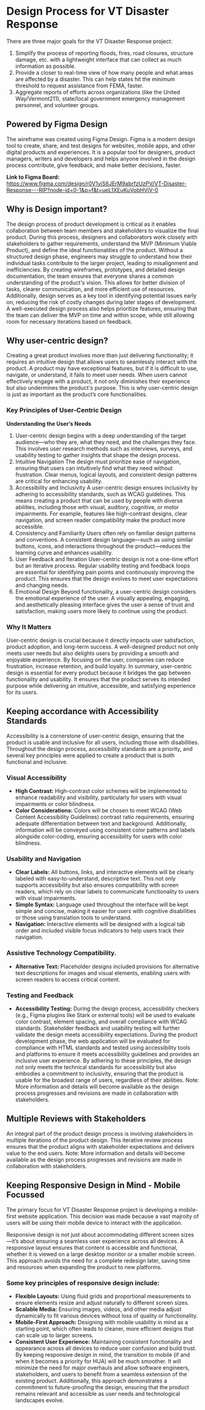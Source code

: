 # Design Process for VT Disaster Response
There are three major goals for the VT Disaster Response project:
1. Simplify the process of reporting floods, fires, road closures, structure damage, etc. with a lightweight interface that can collect as much information as possible.
2. Provide a closer to real-time view of how many people and what areas are affected by a disaster. This can help states hit the minimum threshold to request assistance from FEMA, faster.
3. Aggregate reports of efforts across organizations (like the United Way/Vermont211), state/local government emergency management personnel, and volunteer groups.

## Powered by Figma Design
The wireframe was created using Figma Design. Figma is a modern design tool to create, share, and test designs for websites, mobile apps, and other digital products and experiences. It is a popular tool for designers, product managers, writers and developers and helps anyone involved in the design process contribute, give feedback, and make better decisions, faster. 

**Link to Figma Board:** https://www.figma.com/design/r0V1yjS6JErM9abrfzUzPV/VT-Disaster-Response---RIP?node-id=0-1&p=f&t=ueL1XEuKuVobHVjV-0

## Why is Design important?
The design process of product development is critical as it enables collaboration between team members and stakeholders to visualize the final product. During this process, designers and collaborators work closely with stakeholders to gather requirements, understand the MVP (Minimum Viable Product), and define the ideal functionalities of the product. Without a structured design phase, engineers may struggle to understand how their individual tasks contribute to the larger project, leading to misalignment and inefficiencies.
By creating wireframes, prototypes, and detailed design documentation, the team ensures that everyone shares a common understanding of the product's vision. This allows for better division of tasks, clearer communication, and more efficient use of resources. Additionally, design serves as a key tool in identifying potential issues early on, reducing the risk of costly changes during later stages of development. A well-executed design process also helps prioritize features, ensuring that the team can deliver the MVP on time and within scope, while still allowing room for necessary iterations based on feedback.

## Why user-centric design?
Creating a great product involves more than just delivering functionality; it requires an intuitive design that allows users to seamlessly interact with the product. A product may have exceptional features, but if it is difficult to use, navigate, or understand, it fails to meet user needs. When users cannot effectively engage with a product, it not only diminishes their experience but also undermines the product's purpose. This is why user-centric design is just as important as the product’s core functionalities.

### Key Principles of User-Centric Design
**Understanding the User’s Needs**
1. User-centric design begins with a deep understanding of the target audience—who they are, what they need, and the challenges they face. This involves user research methods such as interviews, surveys, and usability testing to gather insights that shape the design process.
2. Intuitive Navigation
The design must prioritize ease of navigation, ensuring that users can intuitively find what they need without frustration. Clear menus, logical layouts, and consistent design patterns are critical for enhancing usability.
3. Accessibility and Inclusivity
A user-centric design ensures inclusivity by adhering to accessibility standards, such as WCAG guidelines. This means creating a product that can be used by people with diverse abilities, including those with visual, auditory, cognitive, or motor impairments. For example, features like high-contrast designs, clear navigation, and screen reader compatibility make the product more accessible.
4. Consistency and Familiarity
Users often rely on familiar design patterns and conventions. A consistent design language—such as using similar buttons, icons, and interactions throughout the product—reduces the learning curve and enhances usability.
5. User Feedback and Iteration
User-centric design is not a one-time effort but an iterative process. Regular usability testing and feedback loops are essential for identifying pain points and continuously improving the product. This ensures that the design evolves to meet user expectations and changing needs.
6. Emotional Design
Beyond functionality, a user-centric design considers the emotional experience of the user. A visually appealing, engaging, and aesthetically pleasing interface gives the user a sense of trust and satisfaction, making users more likely to continue using the product.

### Why It Matters
User-centric design is crucial because it directly impacts user satisfaction, product adoption, and long-term success. A well-designed product not only meets user needs but also delights users by providing a smooth and enjoyable experience. By focusing on the user, companies can reduce frustration, increase retention, and build loyalty.
In summary, user-centric design is essential for every product because it bridges the gap between functionality and usability. It ensures that the product serves its intended purpose while delivering an intuitive, accessible, and satisfying experience for its users.

## Keeping accordance with Accessibility Standards
Accessibility is a cornerstone of user-centric design, ensuring that the product is usable and inclusive for all users, including those with disabilities. Throughout the design process, accessibility standards are a priority, and several key principles were applied to create a product that is both functional and inclusive.

### Visual Accessibility
- **High Contrast:** High-contrast color schemes will be implemented to enhance readability and visibility, particularly for users with visual impairments or color blindness. 
- **Color Considerations:** Colors will be chosen to meet WCAG (Web Content Accessibility Guidelines) contrast ratio requirements, ensuring adequate differentiation between text and background. Additionally, information will be conveyed using consistent color patterns and labels alongside color-coding, ensuring accessibility for users with color blindness.

### Usability and Navigation
- **Clear Labels:** All buttons, links, and interactive elements will be clearly labeled with easy-to-understand, descriptive text. This not only supports accessibility but also ensures compatibility with screen readers, which rely on clear labels to communicate functionality to users with visual impairments.
- **Simple Syntax:** Language used throughout the interface will be kept simple and concise, making it easier for users with cognitive disabilities or those using translation tools to understand.
- **Navigation:** Interactive elements will be designed with a logical tab order and included visible focus indicators to help users track their navigation.

### Assistive Technology Compatibility.
- **Alternative Text:** Placeholder designs included provisions for alternative text descriptions for images and visual elements, enabling users with screen readers to access critical content.

### Testing and Feedback
- **Accessibility Testing:** During the design process, accessibility checkers (e.g., Figma plugins like Stark or external tools) will be used to evaluate color contrast, element spacing, and overall compliance with WCAG standards. Stakeholder feedback and usability testing will further validate the design meets accessibility expectations. 
During the product development phase, the web application will be evaluated for compliance with HTML standards and tested using accessibility tools and platforms to ensure it meets accessibility guidelines and provides an inclusive user experience.
By adhering to these principles, the design not only meets the technical standards for accessibility but also embodies a commitment to inclusivity, ensuring that the product is usable for the broadest range of users, regardless of their abilities.
Note: More information and details will become available as the design process progresses and revisions are made in collaboration with stakeholders.

## Multiple Reviews with Stakeholders
An integral part of the product design process is involving stakeholders in multiple iterations of the product design. This iterative review process ensures that the product aligns with stakeholder expectations and delivers value to the end users. 
Note: More information and details will become available as the design process progresses and revisions are made in collaboration with stakeholders.

## Keeping Responsive Design in Mind - Mobile Focussed
The primary focus for VT Disaster Response project is developing a mobile-first website application. This decision was made because a vast majroity of users will be using their mobile device to interact with the application. 

Responsive design is not just about accommodating different screen sizes—it’s about ensuring a seamless user experience across all devices. A responsive layout ensures that content is accessible and functional, whether it is viewed on a large desktop monitor or a smaller mobile screen. This approach avoids the need for a complete redesign later, saving time and resources when expanding the product to new platforms.

### Some key principles of responsive design include:
- **Flexible Layouts:** Using fluid grids and proportional measurements to ensure elements resize and adjust naturally to different screen sizes.
- **Scalable Media:** Ensuring images, videos, and other media adjust dynamically to fit various devices without loss of quality or functionality.
- **Mobile-First Approach:** Designing with mobile usability in mind as a starting point, which often leads to cleaner, more efficient designs that can scale up to larger screens.
- **Consistent User Experience:** Maintaining consistent functionality and appearance across all devices to reduce user confusion and build trust.
By keeping responsive design in mind, the transition to mobile (if and when it becomes a priority for HUA) will be much smoother. It will minimize the need for major overhauls and allow software engineers, stakeholders, and users to benefit from a seamless extension of the existing product. Additionally, this approach demonstrates a commitment to future-proofing the design, ensuring that the product remains relevant and accessible as user needs and technological landscapes evolve.